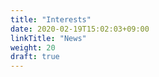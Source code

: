 ```yaml
---
title: "Interests"
date: 2020-02-19T15:02:03+09:00
linkTitle: "News"
weight: 20
draft: true
---
```


